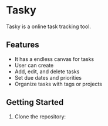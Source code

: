 # Tasky

Tasky is a online task tracking tool.

## Features

- It has a endless canvas for tasks
- User can create 
- Add, edit, and delete tasks
- Set due dates and priorities
- Organize tasks with tags or projects

## Getting Started

1. Clone the repository:
